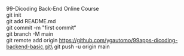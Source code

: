 99-Dicoding Back-End Online Course\
git init\
git add README.md\
git commit -m "first commit“\
git branch -M main\
git remote add origin https://github.com/ygautomo/99apps-dicoding-backend-basic.git\
git push -u origin main
